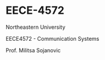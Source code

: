 EECE-4572
=========

Northeastern University

EECE4572 - Communication Systems

Prof. Militsa Sojanovic
